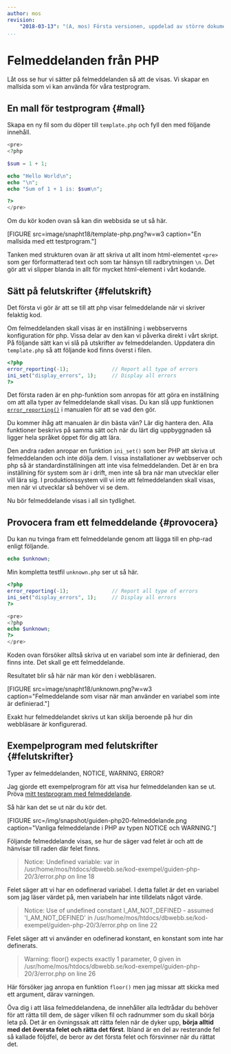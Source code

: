 ```yaml
---
author: mos
revision:
    "2018-03-13": "(A, mos) Första versionen, uppdelad av större dokument."
...
```

Felmeddelanden från PHP
=======================

Låt oss se hur vi sätter på felmeddelanden så att de visas. Vi skapar en mallsida som vi kan använda för våra testprogram.



En mall för testprogram {#mall}
-----------------------

Skapa en ny fil som du döper till `template.php` och fyll den med följande innehåll.

```php
<pre>
<?php

$sum = 1 + 1;

echo "Hello World\n";
echo "\n";
echo "Sum of 1 + 1 is: $sum\n";

?>
</pre>
```

Om du kör koden ovan så kan din webbsida se ut så här.

[FIGURE src=image/snapht18/template-php.png?w=w3 caption="En mallsida med ett testprogram."]

Tanken med strukturen ovan är att skriva ut allt inom html-elementet `<pre>` som ger förformatterad text och som tar hänsyn till radbrytningen `\n`. Det gör att vi slipper blanda in allt för mycket html-element i vårt kodande.



Sätt på felutskrifter {#felutskrift}
-----------------------

Det första vi gör är att se till att php visar felmeddelande när vi skriver felaktig kod.

Om felmeddelanden skall visas är en inställning i webbserverns konfiguration för php. Vissa delar av den kan vi påverka direkt i vårt skript. På följande sätt kan vi slå på utskrifter av felmeddelanden. Uppdatera din `template.php` så att följande kod finns överst i filen.

```php
<?php
error_reporting(-1);              // Report all type of errors
ini_set("display_errors", 1);     // Display all errors 
?>
```

Det första raden är en php-funktion som anropas för att göra en inställning om att alla typer av felmeddelande skall visas. Du kan slå upp funktionen [`error_reporting()`](http://php.net/manual/en/function.error-reporting.php) i manualen för att se vad den gör.

Du kommer ihåg att manualen är din bästa vän? Lär dig hantera den. Alla funktioner beskrivs på samma sätt och när du lärt dig uppbyggnaden så ligger hela språket öppet för dig att lära.

Den andra raden anropar en funktion `ini_set()` som ber PHP att skriva ut felmeddelanden och inte dölja dem. I vissa installationer av webbserver och php så är standardinställningen att inte visa felmeddelanden. Det är en bra inställning för system som är i drift, men inte så bra när man utvecklar eller vill lära sig. I produktionssystem vill vi inte att felmeddelanden skall visas, men när vi utvecklar så behöver vi se dem.

Nu bör felmeddelande visas i all sin tydlighet.



Provocera fram ett felmeddelande {#provocera}
-----------------------

Du kan nu tvinga fram ett felmeddelande genom att lägga till en php-rad enligt följande.

```php
echo $unknown;
```

Min kompletta testfil `unknown.php` ser ut så här.

```php
<?php
error_reporting(-1);              // Report all type of errors
ini_set("display_errors", 1);     // Display all errors 
?>

<pre>
<?php
echo $unknown;
?>
</pre>
```

Koden ovan försöker alltså skriva ut en variabel som inte är definierad, den finns inte. Det skall ge ett felmeddelande.

Resultatet blir så här när man kör den i webbläsaren.

[FIGURE src=image/snapht18/unknown.png?w=w3 caption="Felmeddelande som visar när man använder en variabel som inte är definierad."]

Exakt hur felmeddelandet skrivs ut kan skilja beroende på hur din webbläsare är konfigurerad.



Exempelprogram med felutskrifter {#felutskrifter}
-----------------------

Typer av felmeddelanden, NOTICE, WARNING, ERROR?



Jag gjorde ett exempelprogram för att visa hur felmeddelanden kan se ut. Pröva [mitt testprogram med felmeddelande](kod-exempel/guiden-php-20/3/error.php).

Så här kan det se ut när du kör det.

[FIGURE src=/img/snapshot/guiden-php20-felmeddelande.png caption="Vanliga felmeddelande i PHP av typen NOTICE och WARNING."]

Följande felmeddelande visas, se hur de säger vad felet är och att de hänvisar till raden där felet finns.

 > Notice: Undefined variable: var in /usr/home/mos/htdocs/dbwebb.se/kod-exempel/guiden-php-20/3/error.php on line 18

Felet säger att vi har en odefinerad variabel. I detta fallet är det en variabel som jag läser värdet på, men variabeln har inte tilldelats något värde.

 > Notice: Use of undefined constant I_AM_NOT_DEFINED - assumed 'I_AM_NOT_DEFINED' in /usr/home/mos/htdocs/dbwebb.se/kod-exempel/guiden-php-20/3/error.php on line 22

Felet säger att vi använder en odefinerad konstant, en konstant som inte har definerats.

 > Warning: floor() expects exactly 1 parameter, 0 given in /usr/home/mos/htdocs/dbwebb.se/kod-exempel/guiden-php-20/3/error.php on line 26

Här försöker jag anropa en funktion `floor()` men jag missar att skicka med ett argument, därav varningen.

Öva dig i att läsa felmeddelandena, de innehåller alla ledtrådar du behöver för att rätta till dem, de säger vilken fil och radnummer som du skall börja leta på. Det är en övningssak att rätta felen när de dyker upp, **börja alltid med det översta felet och rätta det först**. Ibland är en del av resterande fel så kallade följdfel, de beror av det första felet och försvinner när du rättat det.
  

